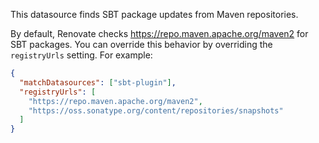 This datasource finds SBT package updates from Maven repositories.

By default, Renovate checks <https://repo.maven.apache.org/maven2> for SBT packages. You can override this behavior by overriding the `registryUrls` setting. For example:

```json
{
  "matchDatasources": ["sbt-plugin"],
  "registryUrls": [
    "https://repo.maven.apache.org/maven2",
    "https://oss.sonatype.org/content/repositories/snapshots"
  ]
}
```
